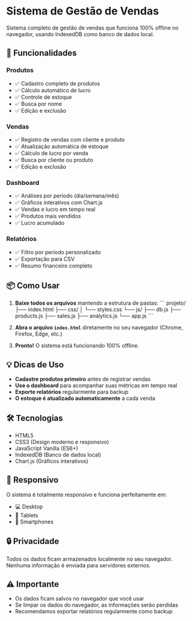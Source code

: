 # Sistema de Gestão de Vendas

Sistema completo de gestão de vendas que funciona 100% offline no navegador, usando IndexedDB como banco de dados local.

## 🚀 Funcionalidades

### Produtos
- ✅ Cadastro completo de produtos
- ✅ Cálculo automático de lucro
- ✅ Controle de estoque
- ✅ Busca por nome
- ✅ Edição e exclusão

### Vendas
- ✅ Registro de vendas com cliente e produto
- ✅ Atualização automática de estoque
- ✅ Cálculo de lucro por venda
- ✅ Busca por cliente ou produto
- ✅ Edição e exclusão

### Dashboard
- ✅ Análises por período (dia/semana/mês)
- ✅ Gráficos interativos com Chart.js
- ✅ Vendas e lucro em tempo real
- ✅ Produtos mais vendidos
- ✅ Lucro acumulado

### Relatórios
- ✅ Filtro por período personalizado
- ✅ Exportação para CSV
- ✅ Resumo financeiro completo

## 📦 Como Usar

1. **Baixe todos os arquivos** mantendo a estrutura de pastas:
   \`\`\`
   projeto/
   ├── index.html
   ├── css/
   │   └── styles.css
   └── js/
       ├── db.js
       ├── products.js
       ├── sales.js
       ├── analytics.js
       └── app.js
   \`\`\`

2. **Abra o arquivo `index.html`** diretamente no seu navegador (Chrome, Firefox, Edge, etc.)

3. **Pronto!** O sistema está funcionando 100% offline.

## 💡 Dicas de Uso

- **Cadastre produtos primeiro** antes de registrar vendas
- **Use o dashboard** para acompanhar suas métricas em tempo real
- **Exporte relatórios** regularmente para backup
- **O estoque é atualizado automaticamente** a cada venda

## 🛠️ Tecnologias

- HTML5
- CSS3 (Design moderno e responsivo)
- JavaScript Vanilla (ES6+)
- IndexedDB (Banco de dados local)
- Chart.js (Gráficos interativos)

## 📱 Responsivo

O sistema é totalmente responsivo e funciona perfeitamente em:
- 💻 Desktop
- 📱 Tablets
- 📱 Smartphones

## 🔒 Privacidade

Todos os dados ficam armazenados localmente no seu navegador. Nenhuma informação é enviada para servidores externos.

## ⚠️ Importante

- Os dados ficam salvos no navegador que você usar
- Se limpar os dados do navegador, as informações serão perdidas
- Recomendamos exportar relatórios regularmente como backup

